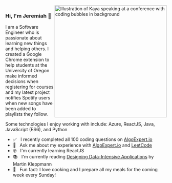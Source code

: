 
<img align="right" src="https://octodex.github.com/images/welcometocat.png" alt="Illustration of Kaya speaking at a conference with coding bubbles in background" width=350px height=350px/>

### Hi, I'm Jeremiah :wave:

I am a Software Engineer who is passionate about learning new things and helping others. I created a Google Chrome extension to help students at the University of Oregon make informed decisions when registering for courses and my latest project notifies Spotify users when new songs have been added to playlists they follow.

Some technologies I enjoy working with include: Azure, ReactJS, Java, JavaScript (ES6), and Python

- :white_check_mark: &nbsp; I recently completed all 100 coding questions on [AlgoExpert.io](https://www.algoexpert.io/questions)</pre>
- :thought_balloon: &nbsp; Ask me about my experience with [AlgoExpert.io](https://www.algoexpert.io/questions) and [LeetCode](https://leetcode.com/muggle-born/)
- :nerd_face: &nbsp; I'm currently learning ReactJS
- :books: &nbsp; I'm currently reading [Designing Data-Intensive Applications](https://www.oreilly.com/library/view/designing-data-intensive-applications/9781491903063/) by Martin Kleppmann
- :sushi: &nbsp; Fun fact: I love cooking and I prepare all my meals for the coming week every Sunday!
